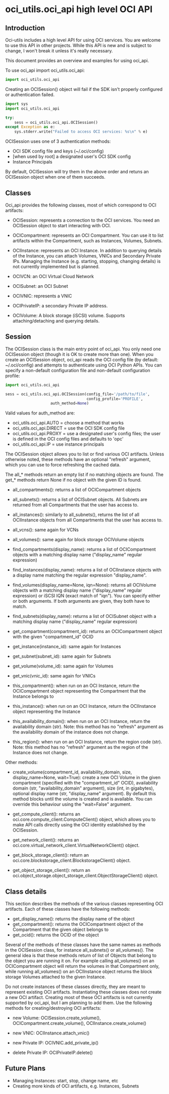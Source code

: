# oci_utils.oci_api high level OCI API

## Introduction

Oci-utils includes a high level API for using OCI services.  You are welcome
to use this API in other projects.
While this API is new and is subject to change, I won't break it unless it's
really necessary.

This document provides an overview and examples for using oci_api.

To use oci_api import oci_utils.oci_api:

```python
import oci_utils.oci_api
```

Creating an OCISession() object will fail if the SDK isn't properly
configured or authentication failed.

```python
import sys
import oci_utils.oci_api

try:
    sess = oci_utils.oci_api.OCISession()
except Exception as e:
    sys.stderr.write("Failed to access OCI services: %s\n" % e)
```

OCISession uses one of 3 authentication methods:
* OCI SDK config file and keys (~/.oci/config)
* [when used by root] a designated user's OCI SDK config
* Instance Principals

By default, OCISession will try them in the above order and retuns an OCISession
object when one of them succeeds.

## Classes

Oci_api provides the following classes, most of which correspond to OCI
artifacts:

* OCISession: represents a connection to the OCI services.  You need an
  OCISession object to start interacting with OCI.

* OCICompartment: represents an OCI Compartment.  You can use it to list
  artifacts within the Compartment, such as Instances, Volumes, Subnets.

* OCIInstance: represents an OCI Instance.  In addition to querying details
  of the Instance, you can attach Volumes, VNICs and Secondary Private IPs.
  Managing the Instance (e.g. starting, stopping, changing details) is not
  currently implemented but is planned.

* OCIVCN: an OCI Virtual Cloud Network

* OCISubnet: an OCI Subnet

* OCIVNIC: represents a VNIC

* OCIPrivateIP: a secondary Private IP address.

* OCIVolume: A block storage (iSCSI) volume.  Supports attaching/detaching and
  querying details.

## Session

The OCISession class is the main entry point of oci_api.  You only need one
OCISession object (though it is OK to create more than one).  When you create
an OCISession object, oci_api reads the OCI config file (by default:
~/.oci/config) and attempts to authenticate using OCI Python APIs.
You can specify a non-default configuration file and non-default configuration
profile:

```python
import oci_utils.oci_api

sess = oci_utils.oci_api.OCISession(config_file='/path/to/file',
                                    config_profile='PROFILE',
				    auth_method=None)
```

Valid values for auth_method are:
 * oci_utils.oci_api.AUTO = choose a method that works
 * oci_utils.oci_api.DIRECT = use the OCI SDK config file
 * oci_utils.oci_api.PROXY = use a designated user's config files; the user is defined in the OCI config files and defaults to 'opc'
 * oci_utils.oci_api.IP = use instance principals


The OCISession object allows you to list or find various OCI artifacts.
Unless otherwise noted, these methods have an optional "refresh" argument,
which you can use to force refreshing the cached data.

The all_* methods return an empty list if no matching objects are found.
The get_* methods return None if no object with the given ID is found.

* all_compartments(): returns a list of OCICompartment objects

* all_subnets(): returns a list of OCISubnet objects.  All Subnets are
  returned from all Compartments that the user has access to.

* all_instances(): similarly to all_subnets(), returns the list of all
  OCIInstance objects from all Compartments that the user has access to.

* all_vcns(): same again for VCNs

* all_volumes(): same again for block storage OCIVolume objects

* find_compartments(display_name): returns a list of OCICompartment objects
  with a matching display name ("display_name" regular expression)

* find_instances(display_name): returns a list of OCIInstance objects with a
  display name matching the regular expression "display_name".

* find_volumes(display_name=None, iqn=None): returns all OCIVolume objects
  with a matching display name ("display_name" regular expression) or iSCSI
  IQN (exact match of "iqn").  You can specify either or both arguments.
  If both arguments are given, they both have to match.

* find_subnets(display_name): returns a list of OCISubnet object with a
  matching display name ("display_name" regular expression)

* get_compartment(compartment_id): returns an OCICompartment object with the
  given "compartment_id" OCID

* get_instance(instance_id): same again for Instances

* get_subnet(subnet_id): same again for Subnets

* get_volume(volume_id): same again for Volumes

* get_vnic(vnic_id): same again for VNICs

* this_compartment(): when run on an OCI Instance, return the OCICompartment
  object representing the Compartment that the Instance belongs to

* this_instance(): when run on an OCI Instance, return the OCIInstance
  object representing the Instance

* this_availability_domain(): when run on an OCI Instance, return the
  availability domain (str).  Note: this method has no "refresh" argument
  as the availability domain of the instance does not change.

* this_region(): when run on an OCI Instance, return the region code (str).
  Note: this method has no "refresh" argument as the region of the Instance
  does not change.

Other methods:

* create_volume(compartment_id, availability_domain, size,
  display_name=None, wait=True): create a new OCI Volume in the given
  compartment (specified with the "compartment_id" OCID), availability domain
  (str, "availability_domain" argument), size (int, in gigabytes),
  optional display name (str, "display_name" argument).  By default
  this method blocks until the volume is created and is available.  You can
  override this behaviour using the "wait=False" argument.

* get_compute_client(): returns an oci.core.compute_client.ComputeClient()
  object, which allows you to make API calls directly using the OCI identity
  established by the OCISession.

* get_network_client(): returns an
  oci.core.virtual_network_client.VirtualNetworkClient() object.

* get_block_storage_client(): return an
  oci.core.blockstorage_client.BlockstorageClient() object.

* get_object_storage_client(): return an
  oci.object_storage.object_storage_client.ObjectStorageClient() object.

## Class details

This section describes the methods of the various classes representing OCI
artifacts.  Each of these classes have the following methods:

* get_display_name(): returns the display name of the object
* get_compartment(): returns the OCICompartment object of the Compartment
  that the given object belongs to
* get_ocid(): returns the OCID of the object

Several of the methods of these classes have the same names as methods
in the OCISession class, for instance all_subnets() or all_volumes().
The general idea is that these methods return of list of Objects that
belong to the object you are running it on.  For example calling
all_volumes() on an OCICompartment object will return the volumes in that
Compartment only, while running all_volumes() on an OCIInstance object
returns the block storage Volumes attached to the given Instance.

Do not create instances of these classes directly, they are meant to
represent existing OCI artifacts.  Instantiating these classes does not
create a new OCI artifact.  Creating most of these OCI artifacts is not
currently supported by oci_api, but I am planning to add them.
Use the following methods for creating/destroying OCI artifacts:

* new Volume: OCISession.create_volume(), OCICompartment.create_volume(),
  OCIInstance.create_volume()

* new VNIC: OCIInstance.attach_vnic()

* new Private IP: OCIVNIC.add_private_ip()

* delete Private IP: OCIPrivateIP.delete()


## Future Plans

* Managing Instances: start, stop, change name, etc
* Creating more kinds of OCI artifacts, e.g. Instances, Subnets